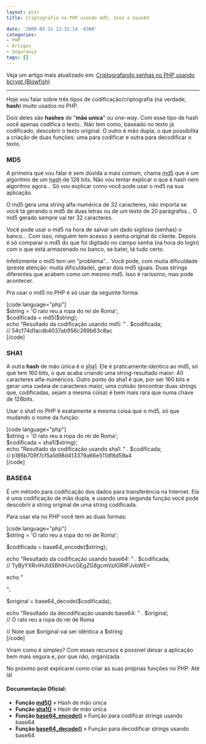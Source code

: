 ```yaml
---
layout: post
title: Criptografia no PHP usando md5, sha1 e base64

date: '2009-03-11 12:32:14 -0300'
categories:
- PHP
- Artigos
- Segurança
tags: []
---
```

<p>Veja um artigo mais atualizado em: <a href="http://blog.thiagobelem.net/criptografando-senhas-no-php-usando-bcrypt-blowfish/" title="Criptografando senhas no PHP usando bcrypt (Blowfish)">Criptografando senhas no PHP usando bcrypt (Blowfish)</a></p>
<hr />
<p>Hoje vou falar sobre três tipos de codificação/criptografia (na verdade, <strong>hash</strong>) muito usados no PHP.</p>
<p>Dois deles são <strong>hashes</strong> de "<strong>mão unica</strong>" ou <em>one-way</em>. Com esse tipo de hash você apenas codifica o texto.. Não tem como, baseado no texto já codificado, descobrir o texto original. O outro é mão dupla, o que possibilita a criação de duas funções: uma para codificar e outra para decodificar o texto.</p>
<h3>MD5</h3>
<p>A primeira que vou falar é sem dúvida a mais comum, chama <abbr title="Message-Digest algorithm 5">md5</abbr> que é um algoritmo de um <abbr title="Um hash é uma seqüencia de bits geradas por um algoritmo de dispersão, em geral representada em base hexadecimal">hash</abbr> de 128 bits. Não vou tentar explicar o que é hash nem algoritmo agora... Só vou explicar como você pode usar o md5 na sua aplicação.</p>
<p>O md5 gera uma string alfa-numérica de 32 caracteres, não importa se você tá gerando o md5 de duas letras ou de um texto de 20 parágrafos... O md5 gerado sempre vai ter 32 caracteres.</p>
<p>Você pode usar o md5 na hora de salvar um dado sigiloso (senhas) o banco... Com isso, ninguém tem acesso à senha original do cliente. Depois é só comparar o md5 do que foi digitado no campo senha (na hora do login) com o que está armazenado no banco, se bater, tá tudo certo.</p>
<p>Infelizmente o md5 tem um "problema"... Você pode, com muita dificuldade (preste atenção: muita dificuldade), gerar dois md5 iguais. Duas strings diferentes que acabem como um mesmo md5. Isso é raríssimo, mas pode acontecer.</p>
<p>Pra usar o md5 no PHP é só usar da seguinte forma:</p>
<p>[code language="php"]<br />
$string = 'O rato reu a ropa do rei de Roma';<br />
$codificada = md5($string);<br />
echo "Resultado da codificação usando md5: " . $codificada;<br />
// 54cf74d1acdb4037ab956c269b63c8ac<br />
[/code]</p>
<h3>SHA1</h3>
<p>A outra <strong>hash</strong> de mão única é o <abbr title="SHA: Secure Hash Algorithm">sha1</abbr>. Ele é praticamente identico ao md5, só que tem 160 bits, o que acaba criando uma string-resultado maior: 40 caracteres alfa-numéricos. Outro ponto do sha1 é que, por ser 160 bits e gerar uma cadeia de caracteres maior, uma colisão (encontrar duas strings que, codificadas, sejam a mesma coisa) é bem mais rara que numa chave de 128bits.</p>
<p>Usar o sha1 no PHP é exatamente a mesma coisa que o md5, só que mudando o nome da função:</p>
<p>[code language="php"]<br />
$string = 'O rato reu a ropa do rei de Roma';<br />
$codificada = sha1($string);<br />
echo "Resultado da codificação usando sha1: " . $codificada;<br />
// b186b709f7cf5a1d98d413379a66e511df8d59a4<br />
[/code]</p>
<h3>BASE64</h3>
<p>É um método para codificação dos dados para transferência na Internet. Ela é uma codificação de mão dupla, e usando uma segunda função você pode descobrir a string original de uma string codificada.</p>
<p>Para usar ela no PHP você tem as duas formas:</p>
<p>[code language="php"]<br />
$string = 'O rato reu a ropa do rei de Roma';</p>
<p>$codificada = base64_encode($string);</p>
<p>echo "Resultado da codificação usando base64: " . $codificada;<br />
// TyByYXRvIHJldSBhIHJvcGEgZG8gcmVpIGRlIFJvbWE=</p>
<p>echo "</p>
<p>";</p>
<p>$original = base64_decode($codificada);</p>
<p>echo "Resultado da decodificação usando base64: " . $original;<br />
// O rato reu a ropa do rei de Roma</p>
<p>// Note que $original vai ser idêntica a $string<br />
[/code]</p>
<p>Viram como é simples? Com esses recursos é possível deixar a aplicação bem mais segura e, por que não, organizada.</p>
<p>No próximo post explicarei como criar as suas próprias funções no PHP. Até lá!</p>
<h4>Documentação Oficial:</h4>
<ul>
<li><strong>Função <a href="http://br.php.net/md5" target="_blank">md5()</a></strong> » Hash de mão única</li>
<li><strong>Função <a href="http://br.php.net/sha1" target="_blank">sha1()</a></strong> » Hash de mão única</li>
<li><strong>Função <a href="http://br.php.net/base64_encode" target="_blank">base64_encode()</a></strong> » Função para codificar strings usando base64</li>
<li><strong>Função <a href="http://br.php.net/base64_decode" target="_blank">base64_decode()</a></strong> » Função para decodificar strings usando base64</li>
</ul>
